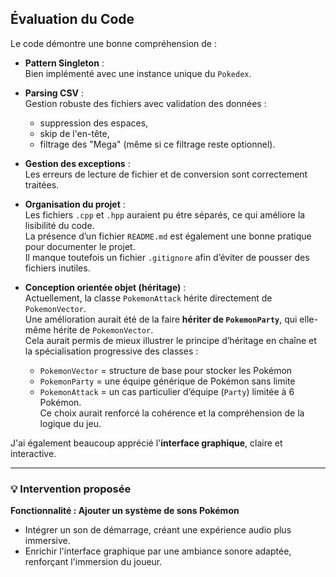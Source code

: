 ## Évaluation du Code

Le code démontre une bonne compréhension de :

- **Pattern Singleton** :  
  Bien implémenté avec une instance unique du `Pokedex`.

- **Parsing CSV** :  
  Gestion robuste des fichiers avec validation des données :
  - suppression des espaces,
  - skip de l'en-tête,
  - filtrage des "Mega" (même si ce filtrage reste optionnel).

- **Gestion des exceptions** :  
  Les erreurs de lecture de fichier et de conversion sont correctement traitées.

- **Organisation du projet** :  
  Les fichiers `.cpp` et `.hpp` auraient pu étre  séparés, ce qui améliore la lisibilité du code.  
  La présence d’un fichier `README.md` est également une bonne pratique pour documenter le projet.  
  Il manque toutefois un fichier `.gitignore` afin d’éviter de pousser des fichiers inutiles.

- **Conception orientée objet (héritage)** :  
  Actuellement, la classe `PokemonAttack` hérite directement de `PokemonVector`.  
  Une amélioration aurait été de la faire **hériter de `PokemonParty`**, qui elle-même hérite de `PokemonVector`.  
  Cela aurait permis de mieux illustrer le principe d’héritage en chaîne et la spécialisation progressive des classes :
  - `PokemonVector` = structure de base pour stocker les Pokémon
  - `PokemonParty` = une équipe générique de Pokémon sans limite
  - `PokemonAttack` = un cas particulier d’équipe (`Party`) limitée à 6 Pokémon.  
    Ce choix aurait renforcé la cohérence et la compréhension de la logique du jeu.

J'ai également beaucoup apprécié l'**interface graphique**, claire et interactive.

---

### 💡 Intervention proposée

**Fonctionnalité : Ajouter un système de sons Pokémon**
- Intégrer un son de démarrage, créant une expérience audio plus immersive.
- Enrichir l'interface graphique par une ambiance sonore adaptée, renforçant l'immersion du joueur.
